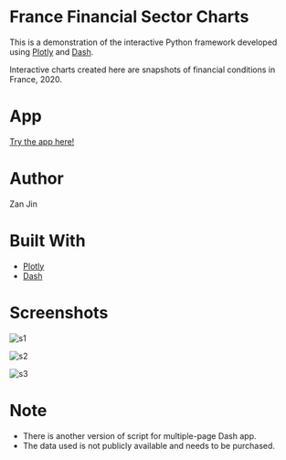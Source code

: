 # France Financial Sector Charts 
This is a demonstration of the interactive Python framework developed using [Plotly](https://plotly.com/) and [Dash](https://dash.plotly.com/).

Interactive charts created here are snapshots of financial conditions in France, 2020.

# App
[Try the app here!](https://frafin.herokuapp.com/)

# Author
Zan Jin

# Built With
* [Plotly](https://plotly.com/)
* [Dash](https://dash.plotly.com/)

# Screenshots
![s1](https://user-images.githubusercontent.com/41856688/103575265-73882180-4e9f-11eb-990f-d8481ecfa7d0.png)

![s2](https://user-images.githubusercontent.com/41856688/103577025-0c1fa100-4ea2-11eb-9465-25232ab740e4.png)

![s3](https://user-images.githubusercontent.com/41856688/103575276-771ba880-4e9f-11eb-984e-b952b71d65ac.png)

# Note
* There is another version of script for multiple-page Dash app.
* The data used is not publicly available and needs to be purchased.

